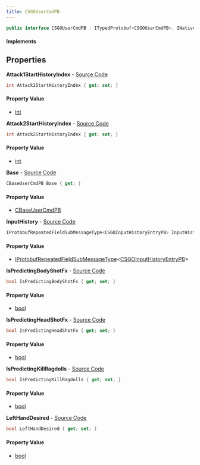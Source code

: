 ```yaml
---
title: CSGOUserCmdPB
---
```


```csharp
public interface CSGOUserCmdPB : ITypedProtobuf<CSGOUserCmdPB>, INativeHandle
```

#### Implements

## Properties

**Attack1StartHistoryIndex** - [Source Code](https://github.com/swiftly-solution/swiftlys2/blob/main/managed/src/SwiftlyS2.Generated/Protobufs/Interfaces/CSGOUserCmdPB.cs#L19)

```csharp
int Attack1StartHistoryIndex { get; set; }
```

#### Property Value

- [int](https://learn.microsoft.com/dotnet/api/system.int32)

**Attack2StartHistoryIndex** - [Source Code](https://github.com/swiftly-solution/swiftlys2/blob/main/managed/src/SwiftlyS2.Generated/Protobufs/Interfaces/CSGOUserCmdPB.cs#L22)

```csharp
int Attack2StartHistoryIndex { get; set; }
```

#### Property Value

- [int](https://learn.microsoft.com/dotnet/api/system.int32)

**Base** - [Source Code](https://github.com/swiftly-solution/swiftlys2/blob/main/managed/src/SwiftlyS2.Generated/Protobufs/Interfaces/CSGOUserCmdPB.cs#L13)

```csharp
CBaseUserCmdPB Base { get; }
```

#### Property Value

- [CBaseUserCmdPB](/docs/api/shared/protobufdefinitions/cbaseusercmdpb)

**InputHistory** - [Source Code](https://github.com/swiftly-solution/swiftlys2/blob/main/managed/src/SwiftlyS2.Generated/Protobufs/Interfaces/CSGOUserCmdPB.cs#L16)

```csharp
IProtobufRepeatedFieldSubMessageType<CSGOInputHistoryEntryPB> InputHistory { get; }
```

#### Property Value

- [IProtobufRepeatedFieldSubMessageType](/docs/api/shared/netmessages/iprotobufrepeatedfieldsubmessagetype-1)<[CSGOInputHistoryEntryPB](/docs/api/shared/protobufdefinitions/csgoinputhistoryentrypb)>

**IsPredictingBodyShotFx** - [Source Code](https://github.com/swiftly-solution/swiftlys2/blob/main/managed/src/SwiftlyS2.Generated/Protobufs/Interfaces/CSGOUserCmdPB.cs#L28)

```csharp
bool IsPredictingBodyShotFx { get; set; }
```

#### Property Value

- [bool](https://learn.microsoft.com/dotnet/api/system.boolean)

**IsPredictingHeadShotFx** - [Source Code](https://github.com/swiftly-solution/swiftlys2/blob/main/managed/src/SwiftlyS2.Generated/Protobufs/Interfaces/CSGOUserCmdPB.cs#L31)

```csharp
bool IsPredictingHeadShotFx { get; set; }
```

#### Property Value

- [bool](https://learn.microsoft.com/dotnet/api/system.boolean)

**IsPredictingKillRagdolls** - [Source Code](https://github.com/swiftly-solution/swiftlys2/blob/main/managed/src/SwiftlyS2.Generated/Protobufs/Interfaces/CSGOUserCmdPB.cs#L34)

```csharp
bool IsPredictingKillRagdolls { get; set; }
```

#### Property Value

- [bool](https://learn.microsoft.com/dotnet/api/system.boolean)

**LeftHandDesired** - [Source Code](https://github.com/swiftly-solution/swiftlys2/blob/main/managed/src/SwiftlyS2.Generated/Protobufs/Interfaces/CSGOUserCmdPB.cs#L25)

```csharp
bool LeftHandDesired { get; set; }
```

#### Property Value

- [bool](https://learn.microsoft.com/dotnet/api/system.boolean)

